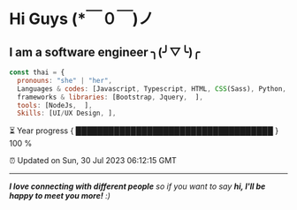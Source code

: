 <h1> Hi Guys  (*￣０￣)ノ </h1>
<h2> I am a software engineer  ╮(╯▽╰)╭ </h2> 

```javascript
const thai = {
  pronouns: "she" | "her",
  Languages & codes: [Javascript, Typescript, HTML, CSS(Sass), Python, Php, ],
  frameworks & libraries: [Bootstrap, Jquery,  ],
  tools: [NodeJs,  ],
  Skills: [UI/UX Design, ],

```

⏳ Year progress { ████████████████████████████████████ } 100 %

⏰ Updated on Sun, 30 Jul 2023 06:12:15 GMT

---

<em><b>I love connecting with different people</b> so if you want to say <b>hi, I'll be happy to meet you more!</b> :)</em>

